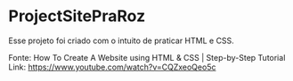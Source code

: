# ProjectSitePraRoz

Esse projeto foi criado com o intuito de praticar HTML e CSS.

Fonte: How To Create A Website using HTML & CSS | Step-by-Step Tutorial
Link: https://www.youtube.com/watch?v=CQZxeoQeo5c 
